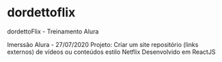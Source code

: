 # dordettoflix

dordettoFlix - Treinamento Alura

Imerssão Alura - 27/07/2020
Projeto: Criar um site repositório (links externos) de vídeos ou conteúdos estilo Netflix
Desenvolvido em ReactJS
